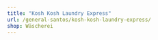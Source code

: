 ```yaml
---
title: "Kosh Kosh Laundry Express"
url: /general-santos/kosh-kosh-laundry-express/
shop: Wäscherei
---
```

